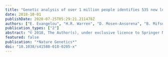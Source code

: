 ```yaml
---
title: "Genetic analysis of over 1 million people identifies 535 new loci associated with blood pressure traits"
date: 2018-10-01
publishDate: 2020-07-25T05:29:21.211478Z
authors: ["E. Evangelou", "H.R. Warren", "D. Mosen-Ansorena", "B. Mifsud", "R. Pazoki", "H. Gao", "G. Ntritsos", "N. Dimou", "C.P. Cabrera", "I. Karaman", "F.L. Ng", "M. Evangelou", "K. Witkowska", "E. Tzanis", "J.N. Hellwege", "A. Giri", "D.R. Velez Edwards", "Y.V. Sun", "K. Cho", "J.M. Gaziano", "P.W.F. Wilson", "P.S. Tsao", "C.P. Kovesdy", "T. Esko", "R. Mägi", "L. Milani", "P. Almgren", "T. Boutin", "S. Debette", "J. Ding", "F. Giulianini", "E.G. Holliday", "A.U. Jackson", "R. Li-Gao", "W.Y. Lin", "J. Luan", "M. Mangino", "C. Oldmeadow", "B.P. Prins", "Y. Qian", "M. Sargurupremraj", "N. Shah", "P. Surendran", "S. Thériault", "N. Verweij", "S.M. Willems", "J.H. Zhao", "P. Amouyel", "J. Connell", "R. de Mutsert", "A.S.F. Doney", "M. Farrall", "C. Menni", "A.D. Morris", "R. Noordam", "G. Paré", "N.R. Poulter", "D.C. Shields", "A. Stanton", "S. Thom", "G. Abecasis", "N. Amin", "D.E. Arking", "K.L. Ayers", "C.M. Barbieri", "C. Batini", "J.C. Bis", "T. Blake", "M. Bochud", "M. Boehnke", "E. Boerwinkle", "D.I. Boomsma", "E.P. Bottinger", "P.S. Braund", "M. Brumat", "A. Campbell", "H. Campbell", "A. Chakravarti", "J.C. Chambers", "G. Chauhan", "M. Ciullo", "M. Cocca", "F. Collins", "H.J. Cordell", "G. Davies", "M.H.D. Borst", "E.J.D. Geus", "I.J. Deary", "J. Deelen", "F. Del Greco M", "C.Y. Demirkale", "M. Dörr", "G.B. Ehret", "R. Elosua", "S. Enroth", "A.M. Erzurumluoglu", "T. Ferreira", "M. Frånberg", "O.H. Franco", "I. Gandin"]
publication_types: ["2"]
abstract: "© 2018, The Author(s), under exclusive licence to Springer Nature America, Inc. High blood pressure is a highly heritable and modifiable risk factor for cardiovascular disease. We report the largest genetic association study of blood pressure traits (systolic, diastolic and pulse pressure) to date in over 1 million people of European ancestry. We identify 535 novel blood pressure loci that not only offer new biological insights into blood pressure regulation but also highlight shared genetic architecture between blood pressure and lifestyle exposures. Our findings identify new biological pathways for blood pressure regulation with potential for improved cardiovascular disease prevention in the future."
featured: false
publication: "*Nature Genetics*"
doi: "10.1038/s41588-018-0205-x"
---
```


